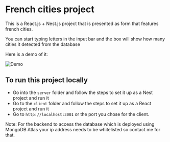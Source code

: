 # French cities project

This is a React.js + Nest.js project that is presented as form that features french cities.

You can start typing letters in the input bar and the box will show how many cities it detected from the database

Here is a demo of it:

![Demo](https://s9.gifyu.com/images/recording-1c5efa56a238f8906.md.gif)



## To run this project locally

- Go into the `server` folder and follow the steps to set it up as a Nest project and run it
- Go to the `client` folder and follow the steps to set it up as a React project and run it
- Go to `http://localhost:3001` or the port you chose for the client.

Note:
For the backend to access the database which is deployed using MongoDB Atlas your ip address needs to be whitelisted so contact me for that.

